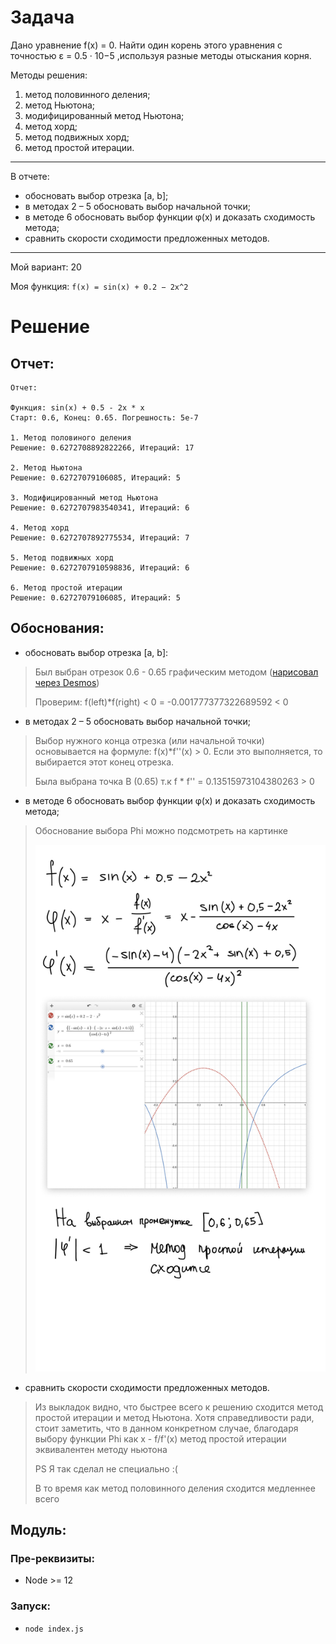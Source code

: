 # Задача

Дано уравнение f(x) = 0. Найти один корень этого уравнения с точностью ε = 0.5 · 10−5
,используя разные методы отыскания корня.


Методы решения:
1. метод половинного деления;
2. метод Ньютона;
3. модифицированный метод Ньютона;
4. метод хорд;
5. метод подвижных хорд;
6. метод простой итерации.

----

В отчете:
- обосновать выбор отрезка [a, b];
- в методах 2 – 5 обосновать выбор начальной точки;
- в методе 6 обосновать выбор функции φ(x) и доказать сходимость метода;
- сравнить скорости сходимости предложенных методов.

----

Мой вариант: 20

Моя функция: `f(x) = sin(x) + 0.2 − 2x^2`

# Решение

## Отчет:

```
Отчет:

Функция: sin(x) + 0.5 - 2x * x
Старт: 0.6, Конец: 0.65. Погрешность: 5e-7

1. Метод половиного деления
Решение: 0.6272708892822266, Итераций: 17

2. Метод Ньютона
Решение: 0.62727079106085, Итераций: 5

3. Модифицированный метод Ньютона
Решение: 0.6272707983540341, Итераций: 6

4. Метод хорд
Решение: 0.6272707892775534, Итераций: 7

5. Метод подвижных хорд
Решение: 0.6272707910598836, Итераций: 6

6. Метод простой итерации
Решение: 0.62727079106085, Итераций: 5

```

## Обоснования:

- обосновать выбор отрезка [a, b]:
> Был выбран отрезок 0.6 - 0.65 графическим методом ([нарисовал через Desmos](https://www.desmos.com/calculator/xulhrh14it?lang=ru))
> 
> Проверим: f(left)*f(right) < 0 = -0.001777377322689592 < 0

- в методах 2 – 5 обосновать выбор начальной точки;
> Выбор нужного конца отрезка (или начальной точки) основывается на формуле: f(x)*f''(x) > 0. Если это выполняется, то выбирается этот конец отрезка.
> 
> Была выбрана точка B (0.65) т.к f * f'' = 0.13515973104380263 > 0

- в методе 6 обосновать выбор функции φ(x) и доказать сходимость метода;
> Обоснование выбора Phi можно подсмотреть на картинке
> 
> ![img.jpg](img.jpg)

- сравнить скорости сходимости предложенных методов.
> Из выкладок видно, что быстрее всего к решению сходится метод простой итерации и метод Ньютона. Хотя справедливости ради, стоит заметить, что в данном конкретном случае, благодаря выбору функции Phi как x - f/f'(x) метод простой итерации эквивалентен методу ньютона
>
> PS Я так сделал не специально :( 
> 
> В то время как метод половинного деления сходится медленнее всего

## Модуль:

### Пре-реквизиты:

- Node >= 12

### Запуск:

- `node index.js`
